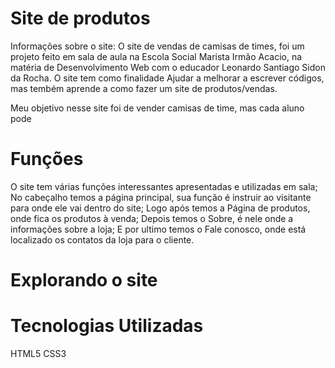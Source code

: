 # Site de produtos 

Informações sobre o site:
O site de vendas de camisas de times, foi um projeto feito em sala de aula na Escola Social Marista Irmão Acacio, na matéria de Desenvolvimento Web com o educador Leonardo Santiago Sidon da Rocha. O site tem como finalidade Ajudar a melhorar a escrever códigos, mas tembém aprende a como fazer um site de produtos/vendas.

Meu objetivo nesse site foi de vender camisas de time, mas cada aluno pode 

# Funções

O site tem várias funções interessantes apresentadas e utilizadas em sala;
No cabeçalho temos a página principal, sua função é instruir ao visitante para onde ele vai dentro do site;
Logo após temos a Página de produtos, onde fica os produtos à venda;
Depois temos o Sobre, é nele onde a informações sobre a loja;
E por ultimo temos o Fale conosco, onde está localizado os contatos da loja para o cliente.

# Explorando o site

# Tecnologias Utilizadas

HTML5
CSS3



